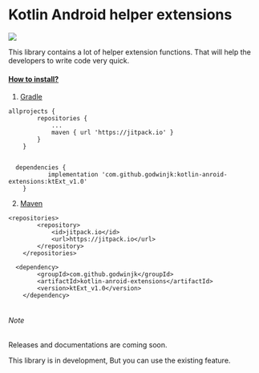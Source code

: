 # Kotlin Android helper extensions

[![](https://jitpack.io/v/godwinjk/kotlin-anroid-extensions.svg)](https://jitpack.io/#godwinjk/kotlin-anroid-extensions)

This library contains a lot of helper extension functions. That will help the developers to write code very quick.

#### <ins>How to install?</ins>

1. <ins>Gradle</ins>

```
allprojects {
		repositories {
			...
			maven { url 'https://jitpack.io' }
		}
	}
  
  
  dependencies {
	       implementation 'com.github.godwinjk:kotlin-anroid-extensions:ktExt_v1.0'
	}
```
2. <ins>Maven</ins>

```
<repositories>
		<repository>
		    <id>jitpack.io</id>
		    <url>https://jitpack.io</url>
		</repository>
	</repositories>
  
  <dependency>
	    <groupId>com.github.godwinjk</groupId>
	    <artifactId>kotlin-anroid-extensions</artifactId>
	    <version>ktExt_v1.0</version>
	</dependency>
  
  ```
  
###### Note  
Releases and documentations are coming soon.

This library is in development, But you can use the existing feature.


